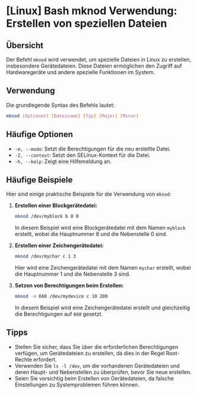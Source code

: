# [Linux] Bash mknod Verwendung: Erstellen von speziellen Dateien

## Übersicht
Der Befehl `mknod` wird verwendet, um spezielle Dateien in Linux zu erstellen, insbesondere Gerätedateien. Diese Dateien ermöglichen den Zugriff auf Hardwaregeräte und andere spezielle Funktionen im System.

## Verwendung
Die grundlegende Syntax des Befehls lautet:

```bash
mknod [Optionen] [Dateiname] [Typ] [Major] [Minor]
```

## Häufige Optionen
- `-m, --mode`: Setzt die Berechtigungen für die neu erstellte Datei.
- `-Z, --context`: Setzt den SELinux-Kontext für die Datei.
- `-h, --help`: Zeigt eine Hilfemeldung an.

## Häufige Beispiele
Hier sind einige praktische Beispiele für die Verwendung von `mknod`:

1. **Erstellen einer Blockgerätedatei:**
   ```bash
   mknod /dev/myblock b 8 0
   ```
   In diesem Beispiel wird eine Blockgerätedatei mit dem Namen `myblock` erstellt, wobei die Hauptnummer 8 und die Nebenstelle 0 sind.

2. **Erstellen einer Zeichengerätedatei:**
   ```bash
   mknod /dev/mychar c 1 3
   ```
   Hier wird eine Zeichengerätedatei mit dem Namen `mychar` erstellt, wobei die Hauptnummer 1 und die Nebenstelle 3 sind.

3. **Setzen von Berechtigungen beim Erstellen:**
   ```bash
   mknod -m 660 /dev/mydevice c 10 200
   ```
   In diesem Beispiel wird eine Zeichengerätedatei erstellt und gleichzeitig die Berechtigungen auf `660` gesetzt.

## Tipps
- Stellen Sie sicher, dass Sie über die erforderlichen Berechtigungen verfügen, um Gerätedateien zu erstellen, da dies in der Regel Root-Rechte erfordert.
- Verwenden Sie `ls -l /dev`, um die vorhandenen Gerätedateien und deren Haupt- und Nebenstellen zu überprüfen, bevor Sie neue erstellen.
- Seien Sie vorsichtig beim Erstellen von Gerätedateien, da falsche Einstellungen zu Systemproblemen führen können.